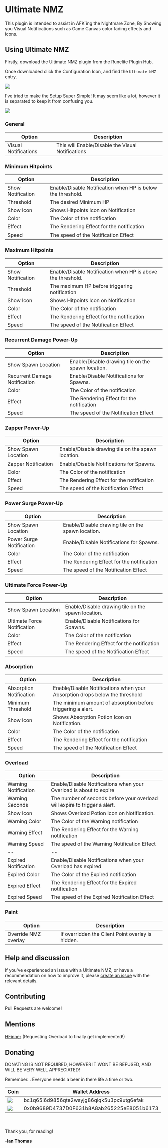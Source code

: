 # Ultimate NMZ

This plugin is intended to assist in AFK`ing the Nightmare Zone, By Showing you Visual Notifications such as Game Canvas color fading effects and icons.

## Using Ultimate NMZ

Firstly, download the Ultimate NMZ plugin from the Runelite Plugin Hub.

Once downloaded click the Configuration Icon, and find the `Ultimate NMZ` entry.

![](https://imgur.com/iGqBoTx.png)

I've tried to make the Setup Super Simple! 
It may seem like a lot, however it is separated to keep it from confusing you. 

![](https://imgur.com/G1QV5rF.png)

### General
| Option               | Description                                       |
|----------------------|---------------------------------------------------|
| Visual Notifications | This will Enable/Disable the Visual Notifications |

### Minimum Hitpoints
| Option            | Description                                                 |
|-------------------|-------------------------------------------------------------|
| Show Notification | Enable/Disable Notification when HP is below the threshold. |
| Threshold         | The desired Minimum HP                                      |
| Show Icon         | Shows Hitpoints Icon on Notification                        |
| Color             | The Color of the notification                                                            |
| Effect            | The Rendering Effect for the notification                             |
| Speed             | The speed of the Notification Effect                                                                      |

### Maximum Hitpoints
| Option            | Description                                                 |
|-------------------|-------------------------------------------------------------|
| Show Notification | Enable/Disable Notification when HP is above the threshold. |
| Threshold         | The maximum HP before triggering notification               |
| Show Icon         | Shows Hitpoints Icon on Notification                        |
| Color             | The Color of the notification                               |
| Effect            | The Rendering Effect for the notification                   |
| Speed             | The speed of the Notification Effect                                                            |

### Recurrent Damage Power-Up
| Option                        | Description                                        |
|-------------------------------|----------------------------------------------------|
| Show Spawn Location           | Enable/Disable drawing tile on the spawn location. |
| Recurrent Damage Notification | Enable/Disable Notifications for Spawns.           |
| Color                         | The Color of the notification                      |
| Effect                        | The Rendering Effect for the notification          |
| Speed                         | The speed of the Notification Effect               |


### Zapper Power-Up
| Option              | Description                                        |
|---------------------|----------------------------------------------------|
| Show Spawn Location | Enable/Disable drawing tile on the spawn location. |
| Zapper Notification | Enable/Disable Notifications for Spawns.           |
| Color               | The Color of the notification               |
| Effect              | The Rendering Effect for the notification                    |
| Speed               | The speed of the Notification Effect                                                             |

### Power Surge Power-Up
| Option                   | Description                                        |
|--------------------------|----------------------------------------------------|
| Show Spawn Location      | Enable/Disable drawing tile on the spawn location. |
| Power Surge Notification | Enable/Disable Notifications for Spawns.           |
| Color                    | The Color of the notification               |
| Effect                   | The Rendering Effect for the notification                    |
| Speed                    | The speed of the Notification Effect                                                             |

### Ultimate Force Power-Up
| Option                      | Description                                        |
|-----------------------------|----------------------------------------------------|
| Show Spawn Location         | Enable/Disable drawing tile on the spawn location. |
| Ultimate Force Notification | Enable/Disable Notifications for Spawns.           |
| Color                       | The Color of the notification               |
| Effect                      | The Rendering Effect for the notification                    |
| Speed                       | The speed of the Notification Effect                                                             |

### Absorption
| Option                  | Description                                                                 |
|-------------------------|-----------------------------------------------------------------------------|
| Absorption Notification | Enable/Disable Notifications when your Absorption drops below the threshold |
| Minimum Threshold       | The minimum amount of absorption before triggering a alert.                 |
| Show Icon               | Shows Absorption Potion Icon on Notification.                               |
| Color                   | The Color of the notification                                               |
| Effect                  | The Rendering Effect for the notification                                   |
| Speed                   | The speed of the Notification Effect                                                                            |

### Overload
| Option               | Description                                                                |
|----------------------|----------------------------------------------------------------------------|
| Warning Notification | Enable/Disable Notifications when your Overload is about to expire         |
| Warning Seconds      | The number of seconds before your overload will expire to trigger a alert. |
| Show Icon            | Shows Overload Potion Icon on Notification.                                |
| Warning Color        | The Color of the Warning notification                                      |
| Warning Effect       | The Rendering Effect for the Warning notification                          |
| Warning Speed        | The speed of the Warning Notification Effect                               |
| --                   | --                                                                         |
| Expired Notification | Enable/Disable Notifications when your Overload has expired                |
| Expired Color        | The Color of the Expired notification                                      |
| Expired Effect       | The Rendering Effect for the Expired notification                          |
| Expired Speed        | The speed of the Expired Notification Effect                               |

### Paint
| Option               | Description                                                 |
|----------------------|-------------------------------------------------------------|
| Override NMZ overlay | If overridden the Client Point overlay is hidden.           |

## Help and discussion
If you've experienced an issue with a Ultimate NMZ, or have a recommendation on how to improve it, please [create an issue](https://github.com/iant89/UltimateNMZ/issues/new) with the relevant details.

## Contributing
Pull Requests are welcome!

## Mentions
[HFinner](https://github.com/HFinner) (Requesting Overload to finally get implemented!)

## Donating
DONATING IS NOT REQUIRED, HOWEVER IT WONT BE REFUSED, AND WILL BE VERY WELL APPRECIATED!

Remember... Everyone needs a beer in there life a time or two.

| Coin                                                                                          | Wallet Address |
|-----------------------------------------------------------------------------------------------|----------------|
| ![](https://github.com/ErikThiart/cryptocurrency-icons/blob/master/icons/bitcoin.png?raw=true) | bc1q65l6d9856qte2wsyjg86qlqk5u3px9utg6efak               |
| ![](https://github.com/ErikThiart/cryptocurrency-icons/blob/master/icons/ethereum.png?raw=true) | 0x0b9689D4737D0F631b8A8ab265225eE8051b6173               |

<br><br>
Thank you, for reading!

-**Ian Thomas**